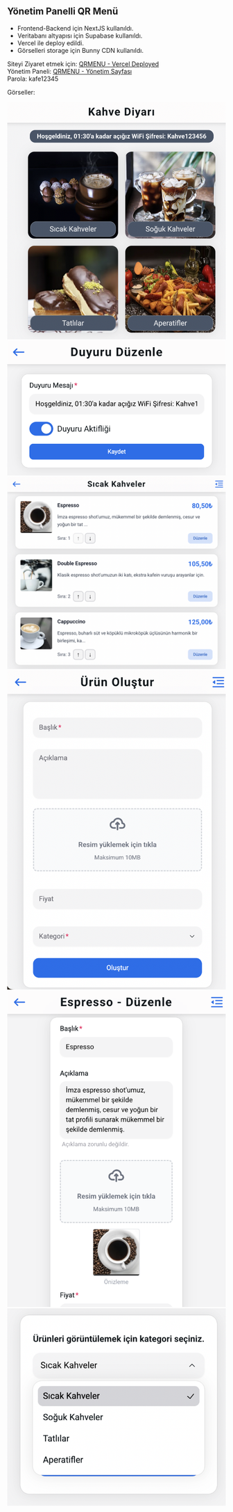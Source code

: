 ## Yönetim Panelli QR Menü

- Frontend-Backend için NextJS kullanıldı.
- Veritabanı altyapısı için Supabase kullanıldı.
- Vercel ile deploy edildi.
- Görselleri storage için Bunny CDN kullanıldı.

Siteyi Ziyaret etmek için: [QRMENU - Vercel Deployed](https://qrmenu-rho-blond.vercel.app/)  
Yönetim Paneli: [QRMENU - Yönetim Sayfası](https://qrmenu-rho-blond.vercel.app/yonetim)  
Parola: kafe12345

Görseller:

<img src="https://github.com/oguzhan-developer/qrmenu/blob/287d97f4bc87a6d4a7be7851881a632e8956754d/gorseller/menu.png" width="550"/>  
<img src="https://github.com/oguzhan-developer/qrmenu/blob/a1549627e9f810448f3b82e3dfd1b4d2aaa62ca7/gorseller/duyuru_duzenle.png" width="550"/>  
<img src="https://github.com/oguzhan-developer/qrmenu/blob/a1549627e9f810448f3b82e3dfd1b4d2aaa62ca7/gorseller/urunler_duzenleme.png" width="550"/>  
<img src="https://github.com/oguzhan-developer/qrmenu/blob/a1549627e9f810448f3b82e3dfd1b4d2aaa62ca7/gorseller/urun_olustur.png" width="550"/>  
<img src="https://github.com/oguzhan-developer/qrmenu/blob/a1549627e9f810448f3b82e3dfd1b4d2aaa62ca7/gorseller/urun_detay.png" width="550"/>  
<img src="https://github.com/oguzhan-developer/qrmenu/blob/a1549627e9f810448f3b82e3dfd1b4d2aaa62ca7/gorseller/kategori_sec.png" width="550"/>  
